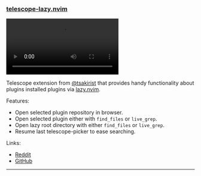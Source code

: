 <h3 id="telescope-lazy.nvim">
  <a href="#telescope-lazy.nvim">
    <span class="icon-text">
      <span class="icon">
        <i class="fa-solid fa-book"></i>
      </span>
    </span>
    <span>telescope-lazy.nvim</span>
  </a>
</h3>

<video controls>
    <source
      src="https://user-images.githubusercontent.com/20475201/209448481-84bbd8a5-9d42-46be-bc46-18a481803474.webm"
      type="video/webm"
    >
</video>

Telescope extension from [@tsakirist](https://github.com/tsakirist) that provides handy functionality about plugins
installed plugins via [lazy.nvim](https://github.com/folke/lazy.nvim).

Features:

- Open selected plugin repository in browser.
- Open selected plugin either with `find_files` or `live_grep`.
- Open lazy root directory with either `find_files` or `live_grep`.
- Resume last telescope-picker to ease searching.

Links:

- [Reddit](https://www.reddit.com/r/neovim/comments/10o62ud/telescopelazy_a_telescope_extension_that_provides/)
- [GitHub](https://github.com/tsakirist/telescope-lazy.nvim)

---
